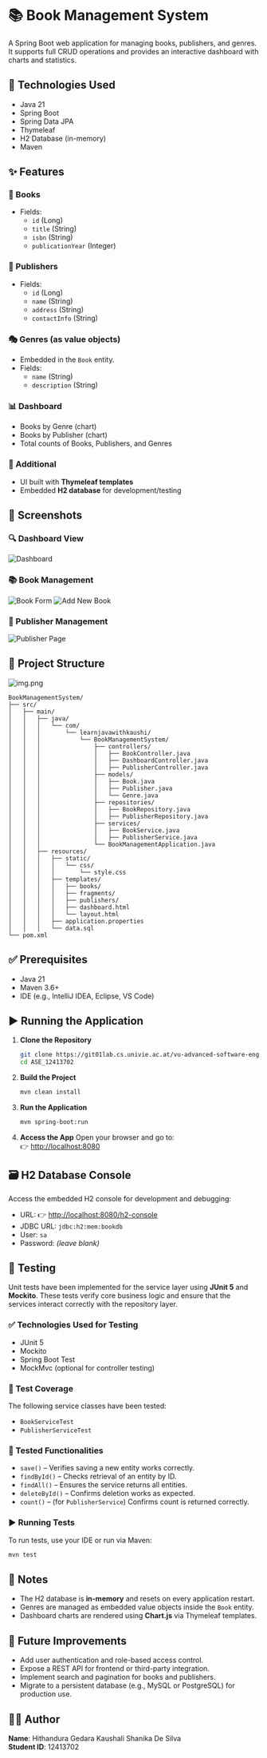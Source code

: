 
# 📚 Book Management System

A Spring Boot web application for managing books, publishers, and genres. It supports full CRUD operations and provides an interactive dashboard with charts and statistics.

## 🚀 Technologies Used

- Java 21
- Spring Boot
- Spring Data JPA
- Thymeleaf
- H2 Database (in-memory)
- Maven

## ✨ Features

### 📘 Books
- Fields:
    - `id` (Long)
    - `title` (String)
    - `isbn` (String)
    - `publicationYear` (Integer)

### 🏢 Publishers
- Fields:
    - `id` (Long)
    - `name` (String)
    - `address` (String)
    - `contactInfo` (String)

### 🎭 Genres (as value objects)
- Embedded in the `Book` entity.
- Fields:
    - `name` (String)
    - `description` (String)

### 📊 Dashboard
- Books by Genre (chart)
- Books by Publisher (chart)
- Total counts of Books, Publishers, and Genres

### 🧩 Additional
- UI built with **Thymeleaf templates**
- Embedded **H2 database** for development/testing

## 📸 Screenshots

### 🔍 Dashboard View
![Dashboard](screenshots/dashboard_screenshot.png)
### 📚 Book Management
![Book Form](screenshots/book-form.png)
![Add New Book](screenshots/add_books.png)
### 🏢 Publisher Management
![Publisher Page](screenshots/publisher-page.png)

## 📁 Project Structure
![img.png](publisher_list.png)
```
BookManagementSystem/
├── src/
│   ├── main/
│   │   ├── java/
│   │   │   └── com/
│   │   │       └── learnjavawithkaushi/
│   │   │           └── BookManagementSystem/
│   │   │               ├── controllers/
│   │   │               │   ├── BookController.java
│   │   │               │   ├── DashboardController.java
│   │   │               │   ├── PublisherController.java
│   │   │               ├── models/
│   │   │               │   ├── Book.java
│   │   │               │   ├── Publisher.java
│   │   │               │   └── Genre.java
│   │   │               ├── repositories/
│   │   │               │   ├── BookRepository.java
│   │   │               │   ├── PublisherRepository.java
│   │   │               ├── services/
│   │   │               │   ├── BookService.java
│   │   │               │   ├── PublisherService.java
│   │   │               └── BookManagementApplication.java
│   │   ├── resources/
│   │   │   ├── static/
│   │   │   │   └── css/
│   │   │   │       └── style.css
│   │   │   ├── templates/
│   │   │   │   ├── books/
│   │   │   │   ├── fragments/
│   │   │   │   ├── publishers/
│   │   │   │   ├── dashboard.html
│   │   │   │   └── layout.html
│   │   │   ├── application.properties
│   │   │   └── data.sql
└── pom.xml
```

## ✅ Prerequisites

- Java 21
- Maven 3.6+
- IDE (e.g., IntelliJ IDEA, Eclipse, VS Code)

## ▶️ Running the Application

1. **Clone the Repository**
   ```bash
   git clone https://git01lab.cs.univie.ac.at/vu-advanced-software-engineering/students/2025s/ASE_12413702.git
   cd ASE_12413702
   ```

2. **Build the Project**
   ```bash
   mvn clean install
   ```

3. **Run the Application**
   ```bash
   mvn spring-boot:run
   ```

4. **Access the App**
   Open your browser and go to:  
   👉 [http://localhost:8080](http://localhost:8080)

## 🗃️ H2 Database Console

Access the embedded H2 console for development and debugging:

- URL: 👉 [http://localhost:8080/h2-console](http://localhost:8080/h2-console)
- JDBC URL: `jdbc:h2:mem:bookdb`
- User: `sa`
- Password: *(leave blank)*

## 🧪 Testing

Unit tests have been implemented for the service layer using **JUnit 5** and **Mockito**. These tests verify core business logic and ensure that the services interact correctly with the repository layer.

### ✅ Technologies Used for Testing
- JUnit 5
- Mockito
- Spring Boot Test
- MockMvc (optional for controller testing)

### 📁 Test Coverage
The following service classes have been tested:

- `BookServiceTest`
- `PublisherServiceTest`

### 🧪 Tested Functionalities
- `save()` – Verifies saving a new entity works correctly.
- `findById()` – Checks retrieval of an entity by ID.
- `findAll()` – Ensures the service returns all entities.
- `deleteById()` – Confirms deletion works as expected.
- `count()` – (for `PublisherService`) Confirms count is returned correctly.

### ▶️ Running Tests
To run tests, use your IDE or run via Maven:
```bash
mvn test
```

## 📝 Notes

- The H2 database is **in-memory** and resets on every application restart.
- Genres are managed as embedded value objects inside the `Book` entity.
- Dashboard charts are rendered using **Chart.js** via Thymeleaf templates.

## 🚧 Future Improvements

- Add user authentication and role-based access control.
- Expose a REST API for frontend or third-party integration.
- Implement search and pagination for books and publishers.
- Migrate to a persistent database (e.g., MySQL or PostgreSQL) for production use.

## 👩‍💻 Author

**Name**: Hithandura Gedara Kaushali Shanika De Silva  
**Student ID**: 12413702
